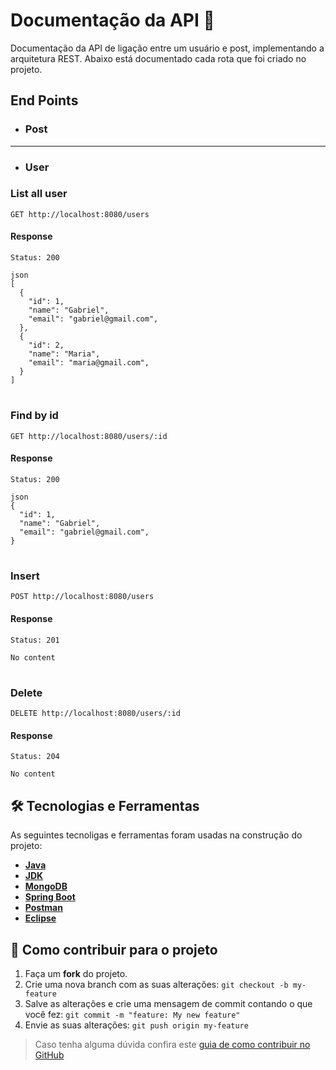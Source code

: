 # Documentação da API 📜
Documentação da API de ligação entre um usuário e post, implementando a arquitetura REST. Abaixo está documentado cada rota que foi criado no projeto.

## End Points

- <h3> Post </h3>

---

- <h3> User </h3>

### List all user

    GET http://localhost:8080/users

#### Response

    Status: 200

    json
    [
      {
        "id": 1,
        "name": "Gabriel",
        "email": "gabriel@gmail.com",
      },
      {
        "id": 2,
        "name": "Maria",
        "email": "maria@gmail.com",
      }
    ]

#

### Find by id

    GET http://localhost:8080/users/:id

#### Response

    Status: 200

    json
    {
      "id": 1,
      "name": "Gabriel",
      "email": "gabriel@gmail.com",
    }

#

### Insert

    POST http://localhost:8080/users

#### Response

    Status: 201

    No content

#

### Delete

    DELETE http://localhost:8080/users/:id

#### Response

    Status: 204

    No content

## 🛠 Tecnologias e Ferramentas

As seguintes tecnoligas e ferramentas foram usadas na construção do projeto:

- **[Java](https://www.java.com/pt-BR/)**
- **[JDK](https://www.oracle.com/br/java/technologies/downloads/)**
- **[MongoDB](https://www.mongodb.com/pt-br/cloud/atlas/lp/try4)**
- **[Spring Boot](https://spring.io/projects/spring-boot)**
- **[Postman](https://www.postman.com/)**
- **[Eclipse](https://eclipseide.org/)**

## 💪 Como contribuir para o projeto

1. Faça um **fork** do projeto.
2. Crie uma nova branch com as suas alterações: `git checkout -b my-feature`
3. Salve as alterações e crie uma mensagem de commit contando o que você fez: `git commit -m "feature: My new feature"`
4. Envie as suas alterações: `git push origin my-feature`
> Caso tenha alguma dúvida confira este [guia de como contribuir no GitHub](https://www.linkedin.com/pulse/como-contribuir-em-um-projeto-open-source-github-f%C3%A1bio-amaral/?originalSubdomain=pt)
